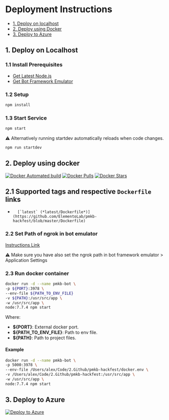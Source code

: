 # Deployment Instructions
- [1. Deploy on localhost](#1-deploy-on-localhost)
- [2. Deploy using Docker](#2-deploy-using-docker)
- [3. Deploy to Azure](#3-deploy-to-azure)

## 1. Deploy on Localhost

### 1.1 Install Prerequisites

- [Get Latest Node.js](https://nodejs.org/en/download/)
- [Get Bot Framework Emulator](https://emulator.botframework.com/)

### 1.2 Setup

```bash
npm install
```

### 1.3 Start Service

```bash
npm start
```

:warning:
Alternatively running startdev automatically reloads when code changes.

```bash
npm run startdev
```

## 2. Deploy using docker

[![Docker Automated build](https://img.shields.io/docker/automated/jrottenberg/ffmpeg.svg)](https://hub.docker.com/r/elementolab/pmkb-hackfest/) [![Docker Pulls](https://img.shields.io/docker/pulls/elementolab/pmkb-hackfest.svg)](https://hub.docker.com/r/elementolab/pmkb-hacfest/) [![Docker Stars](https://img.shields.io/docker/stars/elementolab/pmkb-hackfest.svg)](https://hub.docker.com/r/elementolab/pmkb-hackfest/)

## 2.1 Supported tags and respective `Dockerfile` links

-       [`latest` (*latest/Dockerfile*)](https://github.com/ElementoLab/pmkb-hackfest/blob/master/Dockerfile)

### 2.2 Set Path of **ngrok** in bot emulator

[Instructions Link](https://github.com/microsoft/botframework-emulator/wiki/Tunneling-(ngrok))

:warning:
Make sure you have also set the ngrok path in bot framework emulator > Application Settings

### 2.3 Run docker container

```bash
docker run -d --name pmkb-bot \
-p ${PORT}:3978 \
--env-file ${PATH_TO_ENV_FILE}
-v ${PATH}:/usr/src/app \
-w /usr/src/app \
node:7.7.4 npm start
```

Where:
- **${PORT}**: External docker port.
- **${PATH_TO_ENV_FILE}**: Path to env file.
- **${PATH}**: Path to project files.

#### Example

```bash
docker run -d --name pmkb-bot \
-p 5000:3978 \
--env-file /Users/alex/Code/2.Github/pmkb-hackfest/docker.env \
-v /Users/alex/Code/2.Github/pmkb-hackfest:/usr/src/app \
-w /usr/src/app \
node:7.7.4 npm start
```

## 3. Deploy to Azure

[![Deploy to Azure](http://azuredeploy.net/deploybutton.png)](https://azuredeploy.net/)